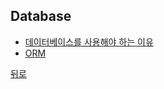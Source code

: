 ## Database

- [데이터베이스를 사용해야 하는 이유](https://github.com/knotted-developers/Computer-science/blob/f11db134565e19e73f6b91713ea996898821db77/Database/%EB%8D%B0%EC%9D%B4%ED%84%B0%EB%B2%A0%EC%9D%B4%EC%8A%A4%EB%A5%BC%20%EC%82%AC%EC%9A%A9%ED%95%98%EB%8A%94%20%EC%9D%B4%EC%9C%A0.md)
- [ORM](https://github.com/knotted-developers/Computer-science/blob/main/Database/ORM.md)

[뒤로](https://github.com/knotted-developers/Computer-science)
